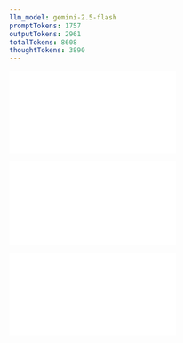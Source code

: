 ```yaml
---
llm_model: gemini-2.5-flash
promptTokens: 1757
outputTokens: 2961
totalTokens: 8608
thoughtTokens: 3890
---
```


![@](steps/file.9a4356a6.md)

![@](steps/_.011a73a9.md)

![@](steps/response.9263f037.md)